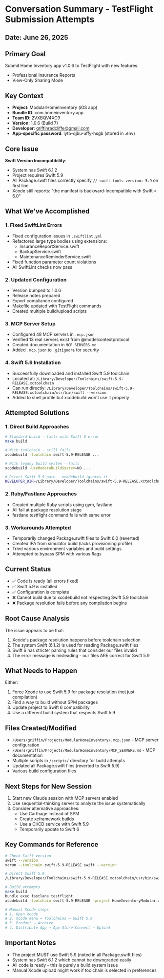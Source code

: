 # Conversation Summary - TestFlight Submission Attempts

## Date: June 26, 2025

## Primary Goal
Submit Home Inventory app v1.0.6 to TestFlight with new features:
- Professional Insurance Reports
- View-Only Sharing Mode

## Key Context
- **Project**: ModularHomeInventory (iOS app)
- **Bundle ID**: com.homeinventory.app
- **Team ID**: 2VXBQV4XC9
- **Version**: 1.0.6 (Build 7)
- **Developer**: griffinradcliffe@gmail.com
- **App-specific password**: lyto-qjbu-uffy-hsgb (stored in .env)

## Core Issue
**Swift Version Incompatibility**:
- System has Swift 6.1.2
- Project requires Swift 5.9
- All Package.swift files correctly specify `// swift-tools-version: 5.9` on first line
- Xcode still reports: "the manifest is backward-incompatible with Swift < 6.0"

## What We've Accomplished

### 1. Fixed SwiftLint Errors
- Fixed configuration issues in `.swiftlint.yml`
- Refactored large type bodies using extensions:
  - InsuranceReportService.swift
  - BackupService.swift
  - MaintenanceReminderService.swift
- Fixed function parameter count violations
- All SwiftLint checks now pass

### 2. Updated Configuration
- Version bumped to 1.0.6
- Release notes prepared
- Export compliance configured
- Makefile updated with TestFlight commands
- Created multiple build/upload scripts

### 3. MCP Server Setup
- Configured 48 MCP servers in `.mcp.json`
- Verified 13 real servers exist from @modelcontextprotocol
- Created documentation in `MCP_SERVERS.md`
- Added `.mcp.json` to `.gitignore` for security

### 4. Swift 5.9 Installation
- Successfully downloaded and installed Swift 5.9 toolchain
- Located at: `/Library/Developer/Toolchains/swift-5.9-RELEASE.xctoolchain`
- Can run directly: `/Library/Developer/Toolchains/swift-5.9-RELEASE.xctoolchain/usr/bin/swift --version`
- Added to shell profile but xcodebuild won't use it properly

## Attempted Solutions

### 1. Direct Build Approaches
```bash
# Standard build - fails with Swift 6 error
make build

# With toolchain - still fails
xcodebuild -toolchain swift-5.9-RELEASE ...

# With legacy build system - fails
xcodebuild -UseModernBuildSystem=NO ...

# Direct Swift 5.9 path - xcodebuild ignores it
DEVELOPER_DIR=/Library/Developer/Toolchains/swift-5.9-RELEASE.xctoolchain xcodebuild ...
```

### 2. Ruby/Fastlane Approaches
- Created multiple Ruby scripts using gym, fastlane
- All fail at package resolution stage
- fastlane testflight command fails with same error

### 3. Workarounds Attempted
- Temporarily changed Package.swift files to Swift 6.0 (reverted)
- Created IPA from simulator build (lacks provisioning profile)
- Tried various environment variables and build settings
- Attempted to bypass SPM with various flags

## Current Status
- ✅ Code is ready (all errors fixed)
- ✅ Swift 5.9 is installed
- ✅ Configuration is complete
- ❌ Cannot build due to xcodebuild not respecting Swift 5.9 toolchain
- ❌ Package resolution fails before any compilation begins

## Root Cause Analysis
The issue appears to be that:
1. Xcode's package resolution happens before toolchain selection
2. The system Swift (6.1.2) is used for reading Package.swift files
3. Swift 6 has stricter parsing rules that consider our files invalid
4. The error message is misleading - our files ARE correct for Swift 5.9

## What Needs to Happen
Either:
1. Force Xcode to use Swift 5.9 for package resolution (not just compilation)
2. Find a way to build without SPM packages
3. Update project to Swift 6 compatibility
4. Use a different build system that respects Swift 5.9

## Files Created/Modified
- `/Users/griffin/Projects/ModularHomeInventory/.mcp.json` - MCP server configuration
- `/Users/griffin/Projects/ModularHomeInventory/MCP_SERVERS.md` - MCP documentation
- Multiple scripts in `/scripts/` directory for build attempts
- Updated all Package.swift files (reverted to Swift 5.9)
- Various build configuration files

## Next Steps for New Session
1. Start new Claude session with MCP servers enabled
2. Use sequential-thinking server to analyze the issue systematically
3. Consider alternative approaches:
   - Use Carthage instead of SPM
   - Create xcframework builds
   - Use a CI/CD service with Swift 5.9
   - Temporarily update to Swift 6

## Key Commands for Reference
```bash
# Check Swift version
swift --version
xcrun --toolchain swift-5.9-RELEASE swift --version

# Direct Swift 5.9
/Library/Developer/Toolchains/swift-5.9-RELEASE.xctoolchain/usr/bin/swift --version

# Build attempts
make build
bundle exec fastlane testflight
xcodebuild -toolchain swift-5.9-RELEASE -project HomeInventoryModular.xcodeproj -scheme HomeInventoryModular build

# Manual Xcode steps
# 1. Open Xcode
# 2. Xcode menu → Toolchains → Swift 5.9
# 3. Product → Archive
# 4. Distribute App → App Store Connect → Upload
```

## Important Notes
- The project MUST use Swift 5.9 (noted in all Package.swift files)
- System has Swift 6.1.2 which cannot be downgraded easily
- All code is ready - this is purely a build system issue
- Manual Xcode upload might work if toolchain is selected in preferences